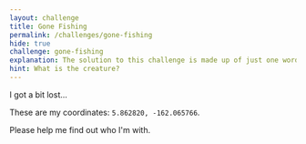 ```yaml
---
layout: challenge
title: Gone Fishing
permalink: /challenges/gone-fishing
hide: true
challenge: gone-fishing
explanation: The solution to this challenge is made up of just one word.
hint: What is the creature?
---
```


I got a bit lost...  

These are my coordinates: `5.862820, -162.065766`.

Please help me find out who I'm with.
